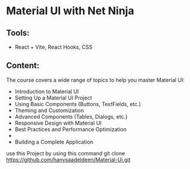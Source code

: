 # Material UI with Net Ninja

## Tools:

- React + Vite, React Hooks, CSS
  
## Content:

The course covers a wide range of topics to help you master Material UI:

- Introduction to Material UI
- Setting Up a Material UI Project
- Using Basic Components (Buttons, TextFields, etc.)
- Theming and Customization
- Advanced Components (Tables, Dialogs, etc.)
- Responsive Design with Material UI
- Best Practices and Performance Optimization
-
- Building a Complete Application


use this Project by using this command git clone https://github.com/hanysaadeldeen/Material-Ui.git
